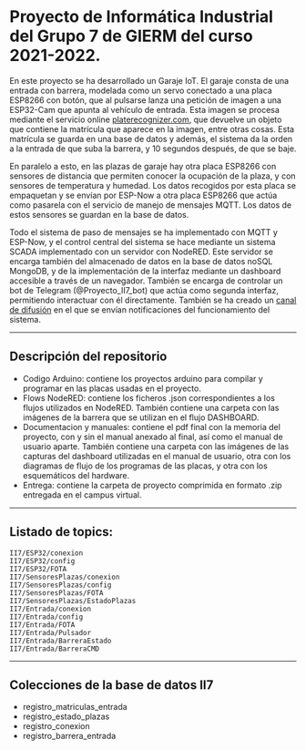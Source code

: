 # Proyecto de Informática Industrial del Grupo 7 de GIERM del curso 2021-2022.

En este proyecto se ha desarrollado un Garaje IoT. El garaje consta de una entrada con barrera, modelada como un servo conectado a una placa ESP8266 con botón, que al pulsarse lanza una petición de imagen a una ESP32-Cam que apunta al vehículo de entrada. Esta imagen se procesa mediante el servicio online [platerecognizer.com](https://platerecognizer.com), que devuelve un objeto que contiene la matrícula que aparece en la imagen, entre otras cosas. Esta matrícula se guarda en una base de datos y además, el sistema da la orden a la entrada de que suba la barrera, y 10 segundos después, de que se baje.

En paralelo a esto, en las plazas de garaje hay otra placa ESP8266 con sensores de distancia que permiten conocer la ocupación de la plaza, y con sensores de temperatura y humedad. Los datos recogidos por esta placa se empaquetan y se envían por ESP-Now a otra placa ESP8266 que actúa como pasarela con el servicio de manejo de mensajes MQTT. Los datos de estos sensores se guardan en la base de datos.

Todo el sistema de paso de mensajes se ha implementado con MQTT y ESP-Now, y el control central del sistema se hace mediante un sistema SCADA implementado con un servidor con NodeRED. Este servidor se encarga también del almacenado de datos en la base de datos noSQL MongoDB, y de la implementación de la interfaz mediante un dashboard accesible a través de un navegador. También se encarga de controlar un bot de Telegram (@Proyecto_II7_bot) que actúa como segunda interfaz, permitiendo interactuar con él directamente. También se ha creado un [canal de difusión](https://t.me/ParkingII7) en el que se envían notificaciones del funcionamiento del sistema. 

---

## Descripción del repositorio
- Codigo Arduino: contiene los proyectos arduino para compilar y programar en las placas usadas en el proyecto.
- Flows NodeRED: contiene los ficheros .json correspondientes a los flujos utilizados en NodeRED. También contiene una carpeta con las imágenes de la barrera que se utilizan en el flujo DASHBOARD.
- Documentacion y manuales: contiene el pdf final con la memoria del proyecto, con y sin el manual anexado al final, así como el manual de usuario aparte. También contiene una carpeta con las imágenes de las capturas del dashboard utilizadas en el manual de usuario, otra con los diagramas de flujo de los programas de las placas, y otra con los esquemáticos del hardware.
- Entrega: contiene la carpeta de proyecto comprimida en formato .zip entregada en el campus virtual.

---

## Listado de topics:
```
II7/ESP32/conexion
II7/ESP32/config
II7/ESP32/FOTA
II7/SensoresPlazas/conexion
II7/SensoresPlazas/config
II7/SensoresPlazas/FOTA
II7/SensoresPlazas/EstadoPlazas
II7/Entrada/conexion
II7/Entrada/config
II7/Entrada/FOTA
II7/Entrada/Pulsador
II7/Entrada/BarreraEstado
II7/Entrada/BarreraCMD
```
---
## Colecciones de la base de datos II7
- registro_matriculas_entrada
- registro_estado_plazas
- registro_conexion
- registro_barrera_entrada
